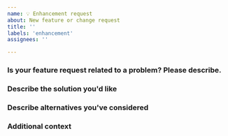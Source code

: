 ```yaml
---
name: 💡 Enhancement request
about: New feature or change request
title: ''
labels: 'enhancement'
assignees: ''

---
```


[//]: # (Lines in this format are considered as comments and will not be displayed.)
[//]: # (Before reporting make sure you're running the **latest build** of the plugin and checked for existing issues!)

[//]: # (This ticket is about suggestions for a feature or particular enhancement)

### Is your feature request related to a problem? Please describe.
[//]: # (A clear and concise description of what the problem is. Ex. I'm always frustrated when [...])

### Describe the solution you'd like
[//]: # (A clear and concise description of what you want to happen.)

### Describe alternatives you've considered
[//]: # (A clear and concise description of any alternative solutions or features you've considered.)

### Additional context
[//]: # (Add any other context or screenshots about the feature request here.)

